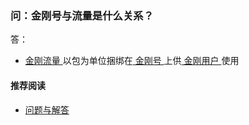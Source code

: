 ### 问：金刚号与流量是什么关系？

答：

- [ 金刚流量 ](https://a2zitpro.github.io/web/流量)以包为单位捆绑在[ 金刚号 ](https://a2zitpro.github.io/web/金刚号)上供[ 金刚用户 ](https://a2zitpro.github.io/web/金刚用户)使用

#### 推荐阅读
- [问题与解答](https://a2zitpro.github.io/web/列表-问题与解答)
